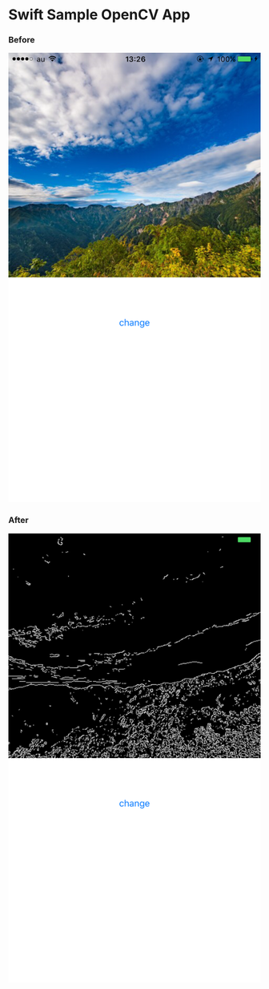 # Swift Sample OpenCV App

### Before
![image](https://raw.githubusercontent.com/tailup0/sampleOpenCVApp/master/Assets/before.png)

### After
![image](https://raw.githubusercontent.com/tailup0/sampleOpenCVApp/master/Assets/after.png)

